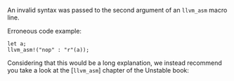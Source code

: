 An invalid syntax was passed to the second argument of an `llvm_asm` macro line.

Erroneous code example:

```compile_fail,E0661
let a;
llvm_asm!("nop" : "r"(a));
```

Considering that this would be a long explanation, we instead recommend you
take a look at the [`llvm_asm`] chapter of the Unstable book:

[llvm_asm]: https://doc.rust-lang.org/stable/unstable-book/library-features/llvm-asm.html
